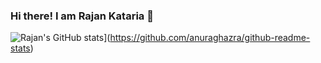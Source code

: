 ### Hi there! I am Rajan Kataria 👋




![Rajan's GitHub stats](https://github-readme-stats.vercel.app/api?username=rajan1199)](https://github.com/anuraghazra/github-readme-stats)
<!--
**rajan1199/rajan1199** is a ✨ _special_ ✨ repository because its `README.md` (this file) appears on your GitHub profile.


Here are some ideas to get you started:

- 🔭 I’m currently working on ...
- 🌱 I’m currently learning ...
- 👯 I’m looking to collaborate on ...
- 🤔 I’m looking for help with ...
- 💬 Ask me about ...
- 📫 How to reach me: ...
- 😄 Pronouns: ...
- ⚡ Fun fact: ...
-->
